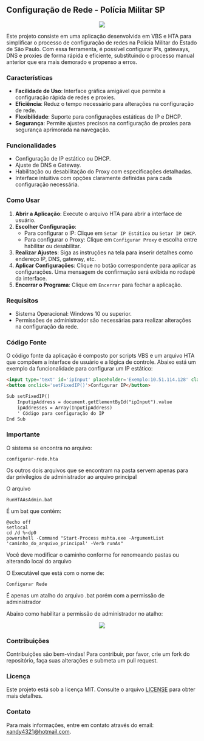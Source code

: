 ## Configuração de Rede - Polícia Militar SP

<div align="center">
    <img src="https://github.com/alexandrefreitass/configurar-rede-vbs/assets/109884524/000d887c-61aa-4590-bbb8-1619f6f7a1c8" />
</div>

Este projeto consiste em uma aplicação desenvolvida em VBS e HTA para simplificar o processo de configuração de redes na Polícia Militar do Estado de São Paulo. Com essa ferramenta, é possível configurar IPs, gateways, DNS e proxies de forma rápida e eficiente, substituindo o processo manual anterior que era mais demorado e propenso a erros.

### Características

- **Facilidade de Uso**: Interface gráfica amigável que permite a configuração rápida de redes e proxies.
- **Eficiência**: Reduz o tempo necessário para alterações na configuração de rede.
- **Flexibilidade**: Suporte para configurações estáticas de IP e DHCP.
- **Segurança**: Permite ajustes precisos na configuração de proxies para segurança aprimorada na navegação.

### Funcionalidades

- Configuração de IP estático ou DHCP.
- Ajuste de DNS e Gateway.
- Habilitação ou desabilitação do Proxy com especificações detalhadas.
- Interface intuitiva com opções claramente definidas para cada configuração necessária.

### Como Usar

1. **Abrir a Aplicação**: Execute o arquivo HTA para abrir a interface de usuário.
2. **Escolher Configuração**:
   - Para configurar o IP: Clique em `Setar IP Estático` ou `Setar IP DHCP`.
   - Para configurar o Proxy: Clique em `Configurar Proxy` e escolha entre habilitar ou desabilitar.
3. **Realizar Ajustes**: Siga as instruções na tela para inserir detalhes como endereço IP, DNS, gateway, etc.
4. **Aplicar Configurações**: Clique no botão correspondente para aplicar as configurações. Uma mensagem de confirmação será exibida no rodapé da interface.
5. **Encerrar o Programa**: Clique em `Encerrar` para fechar a aplicação.

### Requisitos

- Sistema Operacional: Windows 10 ou superior.
- Permissões de administrador são necessárias para realizar alterações na configuração da rede.

### Código Fonte

O código fonte da aplicação é composto por scripts VBS e um arquivo HTA que compõem a interface de usuário e a lógica de controle. Abaixo está um exemplo da funcionalidade para configurar um IP estático:

```html
<input type='text' id='ipInput' placeholder='Exemplo:10.51.114.128' class='buttonconfigurar'>
<button onclick='setFixedIP()'>Configurar IP</button>

Sub setFixedIP()
    InputipAddress = document.getElementById("ipInput").value
    ipAddresses = Array(InputipAddress)
    ' Código para configuração do IP
End Sub
```

### Importante

O sistema se encontra no arquivo:
```
configurar-rede.hta
```
Os outros dois arquivos que se encontram na pasta servem apenas para dar privilegios de administrador ao arquivo principal

O arquivo
```
RunHTAAsAdmin.bat
```
É um bat que contém:
```
@echo off
setlocal
cd /d %~dp0
powershell -Command "Start-Process mshta.exe -ArgumentList 'caminho_do_arquivo_principal' -Verb runAs"
```
Você deve modificar o caminho conforme for renomeando pastas ou alterando local do arquivo

O Executável que está com o nome de:
```
Configurar Rede
```

É apenas um atalho do arquivo .bat porém com a permissão de administrador

Abaixo como habilitar a permissão de administrador no atalho:

<div align="center">
    <img src="https://github.com/alexandrefreitass/configurar-rede-vbs/assets/109884524/f46bd0a2-1a10-42e9-8201-cde1db438900" />
</div>

### Contribuições

Contribuições são bem-vindas! Para contribuir, por favor, crie um fork do repositório, faça suas alterações e submeta um pull request.

### Licença
Este projeto está sob a licença MIT. Consulte o arquivo <a href="https://github.com/alexandrefreitass/Configurar-Rede-VBS/blob/master/LICENSE">LICENSE</a> para obter mais detalhes.

### Contato
Para mais informações, entre em contato através do email: xandy4321@hotmail.com.